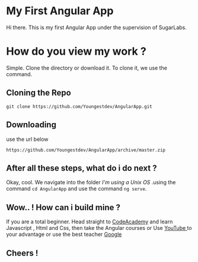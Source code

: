# My First Angular App
 Hi there. This is my first Angular App under the supervision of SugarLabs.

# How do you view my work ?
 Simple. Clone the directory or download it. To clone it, we use the command.

## Cloning the Repo
 ```
git clone https://github.com/Youngestdev/AngularApp.git

```
## Downloading 
 use the url below
 ```
 https://github.com/Youngestdev/AngularApp/archive/master.zip

 ```

 ## After all these steps, what do i do next ?
 Okay, cool. We navigate into the folder *I'm using a Unix OS* .using the command ``` cd AngularApp ```  and use the command  ``` ng serve ```.

 ## Wow.. ! How can i build mine ?
 If you are a total beginner. Head  straight to <a href="https://codeacademy.com">CodeAcademy</a> and learn Javascript , Html and Css, then take the Angular courses or Use <a href="https://youtube.com"> YouTube </a> to your advantage or use the best teacher <a href="https://google.com">Google</a>

## Cheers !